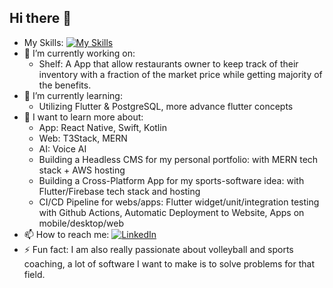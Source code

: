## Hi there 👋
- My Skills:
[![My Skills](https://skillicons.dev/icons?i=flutter,dart,firebase,mongodb,expressjs,nodejs,react,js,html,css,bootstrap,php,mysql,zig,langchain)](https://skillicons.dev)
- 🔭 I’m currently working on:
  - Shelf: A App that allow restaurants owner to keep track of their inventory with a fraction of the market price while getting majority of the benefits.
- 🌱 I’m currently learning:
  - Utilizing Flutter & PostgreSQL, more advance flutter concepts
- 🤔 I want to learn more about:
  - App: React Native, Swift, Kotlin
  - Web: T3Stack,  MERN
  - AI: Voice AI
  - Building a Headless CMS for my personal portfolio: with MERN tech stack + AWS hosting
  - Building a Cross-Platform App for my sports-software idea: with Flutter/Firebase tech stack and hosting
  - CI/CD Pipeline for webs/apps: Flutter widget/unit/integration testing with Github Actions, Automatic Deployment to Website, Apps on mobile/desktop/web
- 📫 How to reach me: [![LinkedIn](https://img.shields.io/badge/LinkedIn-Profile-blue?logo=linkedin)](https://www.linkedin.com/in/khang-nguyen-2b95a7225)
- ⚡ Fun fact: I am also really passionate about volleyball and sports coaching, a lot of software I want to make is to solve problems for that field.

